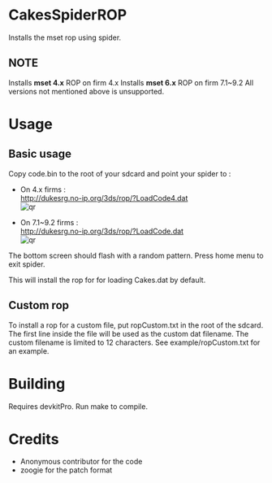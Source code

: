 CakesSpiderROP
========

Installs the mset rop using spider.

## NOTE
Installs **mset 4.x** ROP on firm 4.x
Installs **mset 6.x** ROP on firm 7.1~9.2
All versions not mentioned above is unsupported.

Usage
========
## Basic usage
Copy code.bin to the root of your sdcard and point your spider to :

* On 4.x firms :  
  http://dukesrg.no-ip.org/3ds/rop/?LoadCode4.dat  
  ![qr](https://chart.googleapis.com/chart?cht=qr&chs=220x220&chl=http://dukesrg.no-ip.org/3ds/rop/?LoadCode4.dat)

* On 7.1~9.2 firms :  
http://dukesrg.no-ip.org/3ds/rop/?LoadCode.dat  
![qr](https://chart.googleapis.com/chart?cht=qr&chs=220x220&chl=http://dukesrg.no-ip.org/3ds/rop/?LoadCode.dat)

The bottom screen should flash with a random pattern. Press home menu to exit spider.

This will install the rop for for loading Cakes.dat by default.

## Custom rop
To install a rop for a custom file, put ropCustom.txt in the root of the sdcard. The first line inside the file will be used as the custom dat filename.
The custom filename is limited to 12 characters.
See example/ropCustom.txt for an example.

Building
========
Requires devkitPro. Run make to compile.

Credits
========
* Anonymous contributor for the code
* zoogie for the patch format